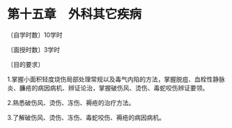 # 第十五章　外科其它疾病

〔自学时数〕10学时

〔面授时数〕3学时

〔目的要求〕

1.掌握小面积轻度烧伤局部处理常规以及毒气内陷的方法，掌握脱疽、血栓性静脉炎、臁疮的病因病机、辨证论治，掌握破伤风、烫伤、毒蛇咬伤辨证要领。

2.熟悉破伤风、烫伤、冻伤、褥疮的治疗方法。

3.了解破伤风、烫伤、冻伤、毒蛇咬伤、褥疮的病因病机。
